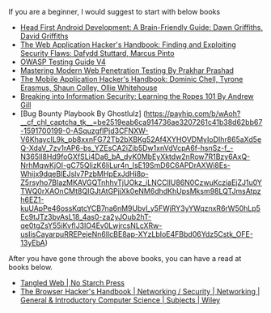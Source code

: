 If you are a beginner, I would suggest to start with below books
* [Head First Android Development: A Brain-Friendly Guide: Dawn Griffiths, David Griffiths](https://www.amazon.com/Head-First-Android-Development-Brain-Friendly/dp/1491974052)
* [The Web Application Hacker's Handbook: Finding and Exploiting Security Flaws: Dafydd Stuttard, Marcus Pinto](https://www.amazon.com/Web-Application-Hackers-Handbook-Exploiting/dp/1118026470/)
* [OWASP Testing Guide V4](https://www.owasp.org/images/1/19/OTGv4.pdf)
* [Mastering Modern Web Penetration Testing By Prakhar Prashad](https://www.amazon.in/Mastering-Modern-Web-Penetration-Testing/dp/1785284584)
* [The Mobile Application Hacker's Handbook: Dominic Chell, Tyrone Erasmus, Shaun Colley, Ollie Whitehouse](https://www.amazon.com/gp/product/1118958500/)
* [Breaking into Information Security: Learning the Ropes 101 By Andrew Gill](https://leanpub.com/ltr101-breaking-into-infosec)
* [Bug Bounty Playbook By Ghostlulz] (https://payhip.com/b/wAoh?__cf_chl_captcha_tk__=be2519eab6ca914736ae3207261c41b38d62bb67-1591700199-0-ASquzgfIPjd3CFNXW-V6KhaycIL9k_pb8xxnFG72Tb2bXBKg52Af4XYHOVDMyIoDIhr865aXd5eQ-XdaV_7zv1rAP6-bs_YZEsCA2iZib5Dw1xnVdVcpA6f-hsnSz-f_-N365Il8Hd9foGXfSLi4Da6_bA_dyK0MbEyXktdw2nRow7R1Bzy6AxQ-NrhMqwKjOI-gC75QlizK6liLur4n_IsE19SmD6C6APDrAXWi8Es-Whijx9dqeBlEJslv7PzbMHpExJdHi8p-Z5rsyho7BIazMKAVGQTnhhvTjUOkz_iLNCCllU86N0CzwuKcziaEjZJ1u0YTWQ0rXAOnCMt8QIGJtAtGPjjXk0eNM6dhdKhUpsMksm98LQTJmsAtpzh6EZ1-kuUApPe46ossKqtcYCB7na6nM9UbvI_y5FWjRY3yYWqznxR6rW50hLp5Ec9tJTz3byAsL18_4as0-za2yJOub2hT-qe0tgZsY55iKvfIJ3lO4Ev0LwjrcsNLcXRw-usIisCayarpuRREPejeNn6IlcBE8ap-XYzLbIoE4FBbd06Ydz5Cstk_OFE-13yEbA)

After you have gone through the above books, you can have a read at books below.

* [Tangled Web | No Starch Press](https://nostarch.com/tangledweb)
* [The Browser Hacker's Handbook | Networking / Security | Networking | General & Introductory Computer Science | Subjects | Wiley](https://www.wiley.com/en-us/The+Browser+Hacker%27s+Handbook-p-9781118662090)
